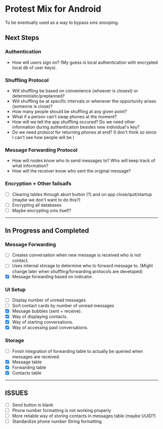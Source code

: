 # Protest Mix for Android

To be eventually used as a way to bypass sms snooping.

## Next Steps

### Authentication
- How will users sign on? (My guess is local authentication with encrypted local db of user keys).

### Shuffling Protocol
- Will shuffling be based on convenience (whoever is closest) or deterministic/preplanned?
- Will shuffling be at specific intervals or whenever the opportunity arises (someone is close)?
- How many people should be shuffling at any given point?
- What if a person can't swap phones at the moment?
- How will we tell the app shuffling occured? Do we need other information during authentication besides new individual's key?
- Do we need protocol for returning phones at end? (I don't think so since I can't see how people will be )

### Message Forwarding Protocol
- How will nodes know who to send messages to? Who will keep track of what information?
- How will the receiver know who sent the original message?

### Encryption + Other failsaifs
- [ ] Clearing tables through abort button (?) and on app close/quit/startup (maybe we don't want to do this?)
- [ ] Encrypting all databases
- [ ] Maybe encrypting sms itself?

---

## In Progress and Completed

### Message Forwarding
- [ ] Creates conversation when new message is received who is not contact.
- [ ] Uses internal storage to determine who to forward message to. (Might change later when shuffling/forwarding protocols are developed)
- [x] Message forwarding based on indicator.

### UI Setup
- [ ] Display number of unread messages
- [ ] Sort contact cards by number of unread messages
- [x] Message bubbles (sent + receive).
- [x] Way of displaying contacts.
- [x] Way of starting conversations.
- [x] Way of accessing past conversations.

### Storage
- [ ] Finish integration of forwarding table to actually be queried when messages are received.
- [x] Message table
- [x] Forwarding table
- [x] Contacts table

---

## ISSUES
- [ ] Send button is blank
- [ ] Phone number formatting is not working properly
- [ ] More reliable way of storing contacts in messages table (maybe UUID?)
- [ ] Standardize phone number String formatting

